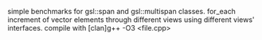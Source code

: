 simple benchmarks for gsl::span and gsl::multispan classes. for_each increment of vector elements through different views using different views' interfaces.
compile with 
[clan]g++ -O3 <file.cpp>
